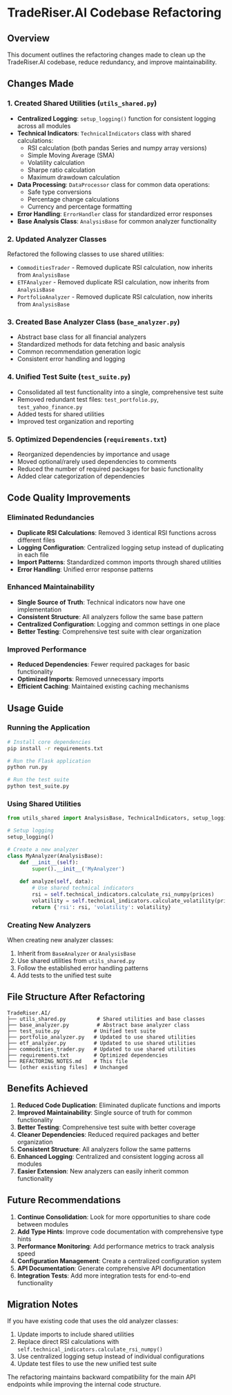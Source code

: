 # TradeRiser.AI Codebase Refactoring

## Overview
This document outlines the refactoring changes made to clean up the TradeRiser.AI codebase, reduce redundancy, and improve maintainability.

## Changes Made

### 1. Created Shared Utilities (`utils_shared.py`)
- **Centralized Logging**: `setup_logging()` function for consistent logging across all modules
- **Technical Indicators**: `TechnicalIndicators` class with shared calculations:
  - RSI calculation (both pandas Series and numpy array versions)
  - Simple Moving Average (SMA)
  - Volatility calculation
  - Sharpe ratio calculation
  - Maximum drawdown calculation
- **Data Processing**: `DataProcessor` class for common data operations:
  - Safe type conversions
  - Percentage change calculations
  - Currency and percentage formatting
- **Error Handling**: `ErrorHandler` class for standardized error responses
- **Base Analysis Class**: `AnalysisBase` for common analyzer functionality

### 2. Updated Analyzer Classes
Refactored the following classes to use shared utilities:
- `CommoditiesTrader` - Removed duplicate RSI calculation, now inherits from `AnalysisBase`
- `ETFAnalyzer` - Removed duplicate RSI calculation, now inherits from `AnalysisBase`
- `PortfolioAnalyzer` - Removed duplicate RSI calculation, now inherits from `AnalysisBase`

### 3. Created Base Analyzer Class (`base_analyzer.py`)
- Abstract base class for all financial analyzers
- Standardized methods for data fetching and basic analysis
- Common recommendation generation logic
- Consistent error handling and logging

### 4. Unified Test Suite (`test_suite.py`)
- Consolidated all test functionality into a single, comprehensive test suite
- Removed redundant test files: `test_portfolio.py`, `test_yahoo_finance.py`
- Added tests for shared utilities
- Improved test organization and reporting

### 5. Optimized Dependencies (`requirements.txt`)
- Reorganized dependencies by importance and usage
- Moved optional/rarely used dependencies to comments
- Reduced the number of required packages for basic functionality
- Added clear categorization of dependencies

## Code Quality Improvements

### Eliminated Redundancies
- **Duplicate RSI Calculations**: Removed 3 identical RSI functions across different files
- **Logging Configuration**: Centralized logging setup instead of duplicating in each file
- **Import Patterns**: Standardized common imports through shared utilities
- **Error Handling**: Unified error response patterns

### Enhanced Maintainability
- **Single Source of Truth**: Technical indicators now have one implementation
- **Consistent Structure**: All analyzers follow the same base pattern
- **Centralized Configuration**: Logging and common settings in one place
- **Better Testing**: Comprehensive test suite with clear organization

### Improved Performance
- **Reduced Dependencies**: Fewer required packages for basic functionality
- **Optimized Imports**: Removed unnecessary imports
- **Efficient Caching**: Maintained existing caching mechanisms

## Usage Guide

### Running the Application
```bash
# Install core dependencies
pip install -r requirements.txt

# Run the Flask application
python run.py

# Run the test suite
python test_suite.py
```

### Using Shared Utilities
```python
from utils_shared import AnalysisBase, TechnicalIndicators, setup_logging

# Setup logging
setup_logging()

# Create a new analyzer
class MyAnalyzer(AnalysisBase):
    def __init__(self):
        super().__init__('MyAnalyzer')
    
    def analyze(self, data):
        # Use shared technical indicators
        rsi = self.technical_indicators.calculate_rsi_numpy(prices)
        volatility = self.technical_indicators.calculate_volatility(prices)
        return {'rsi': rsi, 'volatility': volatility}
```

### Creating New Analyzers
When creating new analyzer classes:
1. Inherit from `BaseAnalyzer` or `AnalysisBase`
2. Use shared utilities from `utils_shared.py`
3. Follow the established error handling patterns
4. Add tests to the unified test suite

## File Structure After Refactoring

```
TradeRiser.AI/
├── utils_shared.py          # Shared utilities and base classes
├── base_analyzer.py         # Abstract base analyzer class
├── test_suite.py           # Unified test suite
├── portfolio_analyzer.py   # Updated to use shared utilities
├── etf_analyzer.py         # Updated to use shared utilities
├── commodities_trader.py   # Updated to use shared utilities
├── requirements.txt        # Optimized dependencies
├── REFACTORING_NOTES.md    # This file
└── [other existing files]  # Unchanged
```

## Benefits Achieved

1. **Reduced Code Duplication**: Eliminated duplicate functions and imports
2. **Improved Maintainability**: Single source of truth for common functionality
3. **Better Testing**: Comprehensive test suite with better coverage
4. **Cleaner Dependencies**: Reduced required packages and better organization
5. **Consistent Structure**: All analyzers follow the same patterns
6. **Enhanced Logging**: Centralized and consistent logging across all modules
7. **Easier Extension**: New analyzers can easily inherit common functionality

## Future Recommendations

1. **Continue Consolidation**: Look for more opportunities to share code between modules
2. **Add Type Hints**: Improve code documentation with comprehensive type hints
3. **Performance Monitoring**: Add performance metrics to track analysis speed
4. **Configuration Management**: Create a centralized configuration system
5. **API Documentation**: Generate comprehensive API documentation
6. **Integration Tests**: Add more integration tests for end-to-end functionality

## Migration Notes

If you have existing code that uses the old analyzer classes:
1. Update imports to include shared utilities
2. Replace direct RSI calculations with `self.technical_indicators.calculate_rsi_numpy()`
3. Use centralized logging setup instead of individual configurations
4. Update test files to use the new unified test suite

The refactoring maintains backward compatibility for the main API endpoints while improving the internal code structure.